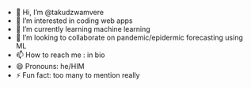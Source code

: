 - 👋 Hi, I’m @takudzwamvere
- 👀 I’m interested in coding web apps
- 🌱 I’m currently learning machine learning
- 💞️ I’m looking to collaborate on pandemic/epidermic forecasting using ML
- 📫 How to reach me : in bio
- 😄 Pronouns: he/HIM
- ⚡ Fun fact: too many to mention really

<!---
takudzwamvere/takudzwamvere is a ✨ special ✨ repository because its `README.md` (this file) appears on your GitHub profile.
You can click the Preview link to take a look at your changes.
--->
